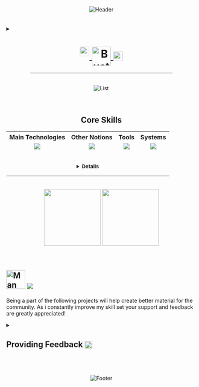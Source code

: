 
<div align="center">  
  <img src="https://capsule-render.vercel.app/api?type=waving&height=150&color=gradient&customColorList=24,22,25,30&text=🖐️%20Ciao,%20Welcome%20to%20My%20GitHub!&reversal=false&fontSize=29&textBg=false&animation=fadeIn&section=header&fontAlignY=30" alt="Header" style="max-width: auto; height: auto;"> 
</div>
<br><br>
<details>
    <summary >
    <div align="center">
        <h1>    
          <a href="#">       
          <img align="top" src="https://raw.githubusercontent.com/Tarikul-Islam-Anik/Animated-Fluent-Emojis/master/Emojis/Smilies/Eye%20in%20Speech%20Bubble.png" alt="Eye in Speech Bubble" width="25" height="25" /> 
          <img align="center" src="https://raw.githubusercontent.com/Tarikul-Islam-Anik/Animated-Fluent-Emojis/master/Emojis/People/Bust%20in%20Silhouette.png" alt="Bust in Silhouette" width="50" height="50" style="pointer-events: none;" />
          <img align="center" src="https://raw.githubusercontent.com/Tarikul-Islam-Anik/Animated-Fluent-Emojis/master/Emojis/Objects/Identification%20Card.png" alt="Identification Card" width="25" height="25" />
          </a>
        </h1>
        <hr size="1" width="75%">
      </div>    
    </summary>
    <figure>
      <br>
      I am Kenneth, a software developer who gives his best to grow independently and push beyond limits.
      <br><br>
      As I work on building and developing various projects on my own, your feedback becomes incredibly important to me. Whether it's suggestions, bug reports, feature requests, or general comments, please take a moment to share your thoughts and experiences.
      <br><br><br>
      <div align="center">
      </div>
    </figure>
</details>
<br>
<div align="center">
  <img src="https://readme-typing-svg.demolab.com?font=Fira+Code&pause=1000&color=4EF729&center=true&vCenter=true&random=true&width=435&lines=Blockchain+Protocols;Artificial+Intelligence;Smart+Solutions;Coding;CheatSheets;Software+Engineering,Noise+vs+Signal+Ratio" alt="List" style="max-width: auto; height: auto;">
</div>
<br><br>
<div align="center">
  <p>
    <h2> Core Skills </h2>
  </p>
  <table style="margin: auto;">
    <tr>
      <th>Main Technologies</th>
      <th>Other Notions</th>
      <th>Tools</th>
      <th>Systems</th>
    </tr>
    <tr>
      <td valign="top">
        <div align="center">
        <a href="https://github.com/VegaHaxorOne?tab=repositories">
          <img src="https://go-skill-icons.vercel.app/api/icons?i=java,rust,py,cpp,pinescript,bash,powershell,md,docker,sql&perline=3&titles=true" />
        </a>
        </div>
      </td>
      <td valign="top">
        <div align="center">
        <a href="https://github.com/VegaHaxorOne?tab=repositories">
          <img src="https://go-skill-icons.vercel.app/api/icons?i=c,cs,nodejs,solana,flask,kubernetes,django,html,css,js&perline=3&titles=true" />
        </a>
        </div>
      </td>
      <td valign="top">
        <div align="center">
        <a href=" https://github.com/VegaHaxorOne?tab=repositories">
          <img src="https://go-skill-icons.vercel.app/api/icons?i=terminal,vscode,obsidian,sublime,git,githubcopilot,chatgpt,brave,raspberrypi&perline=3&titles=true"/>
        </a>
        </div>
      </td>
      <td valign="top">
        <div align="center">
        <a href=" https://github.com/VegaHaxorOne?tab=repositories">
          <img src="https://go-skill-icons.vercel.app/api/icons?i=ubuntu,windows&perline=3&titles=true" />
        </a>
        </div>
      </td>
    </tr>
    <tr>
      <td colspan="4" style="text-align: center; padding-top: 20px;">
        <small >
          <p>
          <details>
          <summary>
            <strong>
            Details 
            </strong>
          </summary>
          <figure> 
            <br>
            Systems: Windows, WSL, Ubuntu Server.
            <br><br>
            Blockchain: Solana CLI.
            <br><br>
            <em> 
              I use AI tools primarily to speed up writing processes and to manage complex design structures, 
              helping me outline and track the workflow. I'm always focused to keep balance, as it lacks the adaptability and creativity that I consider essential to achieve the level of quality I demand in the development of my scripts.
            </em>
            </figure>
            </details>
          </p>
        </small>
      </td>
    </tr>  
  </table>
</div>
<br><br>
<div align="center">
    <img align="center" height=150 src="https://github-readme-stats.vercel.app/api?username=VegaHaxorOne&hide=contribs,prs&show_icons=true&rank_icon=github&theme=ocean_dark" />
    <img align="center" height=150 src="https://github-readme-stats.vercel.app/api/top-langs/?username=VegaHaxorOne&langs_count=8&layout=compact&theme=ocean_dark" />
</div>
<br><br>

## <img src="https://raw.githubusercontent.com/Tarikul-Islam-Anik/Animated-Fluent-Emojis/master/Emojis/People/Man%20Technologist.png" alt="Man Technologist" width="50" height="50"> ![](https://komarev.com/ghpvc/?username=theMoor9&VegaHaxorOne&style=plastic&color=70e000&label=All+Time+Profile+Visits+as+VegaHaxorOne)

Being a part of the following projects will help create better material for the community. As i constantly improve my skill set your support and feedback are greatly appreciated! 
<br>

<details>
    <summary>
    <h2> Providing Feedback <img align="center" src="https://raw.githubusercontent.com/Tarikul-Islam-Anik/Animated-Fluent-Emojis/master/Emojis/Hand%20gestures/Backhand%20Index%20Pointing%20Left.png" alt="Backhand Index Pointing Left" width="20" height="20" /></h2> 
  </summary>
  <figure>
    <img align="top" src="https://raw.githubusercontent.com/Tarikul-Islam-Anik/Animated-Fluent-Emojis/master/Emojis/Animals/Lady%20Beetle.png" alt="Lady Beetle" width="25" height="25"> <b>Report Bugs</b>: If you encounter any issues, please let me know through the Issues tabs in the respective repositories. Include as much detail as possible to help me understand and fix the problem quickly.
    <br><br>
    <img align="top" src="https://raw.githubusercontent.com/Tarikul-Islam-Anik/Animated-Fluent-Emojis/master/Emojis/Hand%20gestures/Brain.png" alt="Brain" width="25" height="25"> <b>Suggest Features</b>: Have an idea for a new feature? Submit a feature request in the Issues tabs of the relevant repositories.
    <br><br>
    <img align="top" src="https://raw.githubusercontent.com/Tarikul-Islam-Anik/Animated-Fluent-Emojis/master/Emojis/Symbols/Red%20Exclamation%20Mark.png" alt="Red Exclamation Mark" width="25" height="25" /> <b>General Feedback</b>: Any other thoughts or suggestions? Feel free to open a discussion or reach out via the Issues tab.
    <br><br>
    <img align="top" src="https://raw.githubusercontent.com/Tarikul-Islam-Anik/Animated-Fluent-Emojis/master/Emojis/Hand%20gestures/Handshake.png" alt="Handshake" width="25" height="25" /> <b>Support</b>: If you have found any of my content useful and would like to encourage more thorough work, you can do so<br>by supporting me through this donation channel <a href="https://revolut.me/kennetr3y8"><img align="top" src="https://raw.githubusercontent.com/Tarikul-Islam-Anik/Animated-Fluent-Emojis/master/Emojis/Hand%20gestures/Backhand%20Index%20Pointing%20Right.png" alt="Backhand Index Pointing Right" width="20" height="20" /><img align="top" src="https://raw.githubusercontent.com/Tarikul-Islam-Anik/Animated-Fluent-Emojis/master/Emojis/Objects/Money%20with%20Wings.png" alt="Money with Wings" width="25" height="25" /></a>. 
    <br><br>
    <div align="center">
        <a>
          Thank You!
        </a>   
    </div>
  </figure>
</details>
<br><br>


<br>
<div align="center">  
  <img src="https://capsule-render.vercel.app/api?type=waving&height=150&color=gradient&customColorList=24,22,25,30&reversal=false&fontSize=30&textBg=false&animation=fadeIn&section=footer&fontAlignY=30" alt="Footer" style="max-width: auto; height: auto;"> 
</div>




